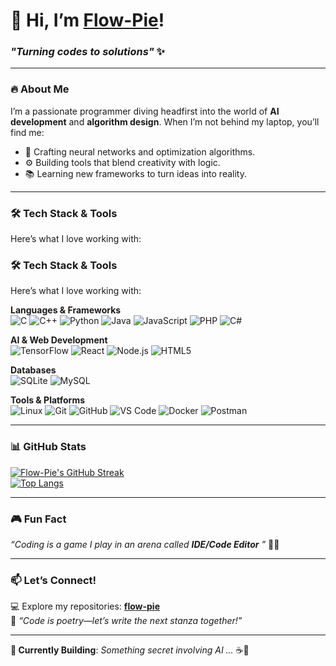 # 👋 Hi, I’m [Flow-Pie](https://github.com/flow-pie/)!  
### *"Turning codes to solutions"* ✨  

---

### 🔥 **About Me**  
I’m a passionate programmer diving headfirst into the world of **AI development** and **algorithm design**. When I’m not behind my laptop, you’ll find me:  
- 🧠 Crafting neural networks and optimization algorithms.  
- ⚙️ Building tools that blend creativity with logic.  
- 📚 Learning new frameworks to turn ideas into reality.  

---

### 🛠️ **Tech Stack & Tools**  
Here’s what I love working with:  

### 🛠️ **Tech Stack & Tools**  
Here’s what I love working with:  

**Languages & Frameworks**  
![C](https://img.shields.io/badge/C-00599C?style=for-the-badge&logo=c&logoColor=white)
![C++](https://img.shields.io/badge/C%2B%2B-00599C?style=for-the-badge&logo=c%2B%2B&logoColor=white)
![Python](https://img.shields.io/badge/Python-3776AB?style=for-the-badge&logo=python&logoColor=white)
![Java](https://img.shields.io/badge/Java-ED8B00?style=for-the-badge&logo=openjdk&logoColor=white)
![JavaScript](https://img.shields.io/badge/JavaScript-F7DF1E?style=for-the-badge&logo=javascript&logoColor=black)
![PHP](https://img.shields.io/badge/PHP-777BB4?style=for-the-badge&logo=php&logoColor=white)
![C#](https://img.shields.io/badge/C%23-239120?style=for-the-badge&logo=c-sharp&logoColor=white)  

**AI & Web Development**  
![TensorFlow](https://img.shields.io/badge/TensorFlow-FF6F00?style=for-the-badge&logo=tensorflow&logoColor=white)
![React](https://img.shields.io/badge/React-61DAFB?style=for-the-badge&logo=react&logoColor=black)
![Node.js](https://img.shields.io/badge/Node.js-339933?style=for-the-badge&logo=node.js&logoColor=white)
![HTML5](https://img.shields.io/badge/HTML5-E34F26?style=for-the-badge&logo=html5&logoColor=white)

**Databases**  
![SQLite](https://img.shields.io/badge/SQLite-07405E?style=for-the-badge&logo=sqlite&logoColor=white)
![MySQL](https://img.shields.io/badge/MySQL-4479A1?style=for-the-badge&logo=mysql&logoColor=white)

**Tools & Platforms**  
![Linux](https://img.shields.io/badge/Linux-FCC624?style=for-the-badge&logo=linux&logoColor=black)
![Git](https://img.shields.io/badge/Git-F05032?style=for-the-badge&logo=git&logoColor=white)
![GitHub](https://img.shields.io/badge/GitHub-181717?style=for-the-badge&logo=github&logoColor=white)
![VS Code](https://img.shields.io/badge/VS_Code-007ACC?style=for-the-badge&logo=visual-studio-code&logoColor=white)
![Docker](https://img.shields.io/badge/Docker-2496ED?style=for-the-badge&logo=docker&logoColor=white)
![Postman](https://img.shields.io/badge/Postman-FF6C37?style=for-the-badge&logo=postman&logoColor=white)

---

### 📊 **GitHub Stats**  
[![Flow-Pie's GitHub Streak](https://streak-stats.demolab.com?user=flow-pie&theme=radical&border_radius=5)](https://git.io/streak-stats)  
[![Top Langs](https://github-readme-stats.vercel.app/api/top-langs/?username=flow-pie&layout=compact&theme=radical)](https://github.com/flow-pie)  

---

### 🎮 **Fun Fact**  
*“Coding is a game I play in an arena called **IDE/Code Editor** ”* 🐾⏰  

---

### 📫 **Let’s Connect!**  
💻 Explore my repositories: [**flow-pie**](https://github.com/flow-pie)  
🚀 *“Code is poetry—let’s write the next stanza together!”*  

---

**🔨 Currently Building**: *Something secret involving AI …* ☕🤖  

<!--
**Flow-Pie/Flow-Pie** is a ✨ _special_ ✨ repository because its `README.md` (this file) appears on your GitHub profile.

Here are some ideas to get you started:

- 🔭 I’m currently working on ...
- 🌱 I’m currently learning ...
- 👯 I’m looking to collaborate on ...
- 🤔 I’m looking for help with ...
- 💬 Ask me about ...
- 📫 How to reach me: ...
- 😄 Pronouns: ...
- ⚡ Fun fact: ...
-->
